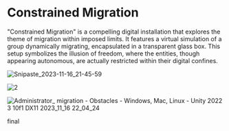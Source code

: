 # Constrained Migration
 
"Constrained Migration" is a compelling digital installation that explores the theme of migration within imposed limits. It features a virtual simulation of a group dynamically migrating, encapsulated in a transparent glass box. This setup symbolizes the illusion of freedom, where the entities, though appearing autonomous, are actually restricted within their digital confines. 


![Snipaste_2023-11-16_21-45-59](https://github.com/jessica-z6/migration/assets/145166338/35476bfd-e7b8-4540-b17b-eb66e16c1975)

![2](https://github.com/jessica-z6/migration/assets/145166338/24cea3a4-0dc6-4278-91ed-5fa917b03928)

![Administrator_ migration - Obstacles - Windows, Mac, Linux - Unity 2022 3 10f1 _DX11_ 2023_11_16 22_04_24](https://github.com/jessica-z6/migration/assets/145166338/e6940e1c-4a3e-4637-b852-901a5c2bcbdb)


final
